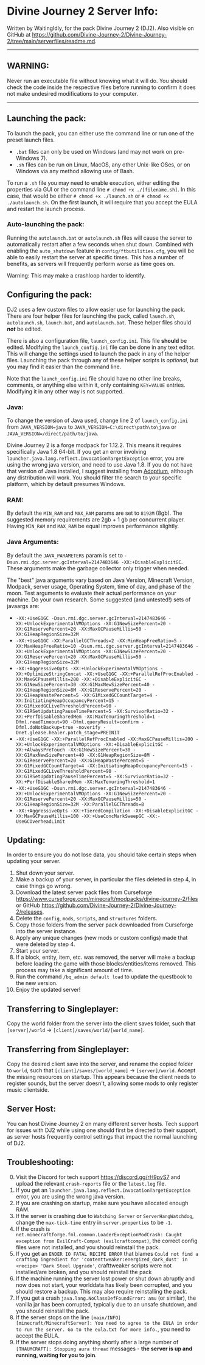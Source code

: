 # Divine Journey 2 Server Info:

Written by WaitingIdly, for the pack Divine Journey 2 (DJ2).
Also visible on GitHub at https://github.com/Divine-Journey-2/Divine-Journey-2/tree/main/serverfiles/readme.md.

---

## WARNING:

Never run an executable file without knowing what it will do.
You should check the code inside the respective files before running to confirm
it does not make undesired modifications to your computer.

---


## Launching the pack:

To launch the pack, you can either use the command line or run one of the preset launch files.
- `.bat` files can only be used on Windows (and may not work on pre-Windows 7).
- `.sh` files can be run on Linux, MacOS, any other Unix-like OSes, or on Windows via any method allowing use of Bash.

To run a `.sh` file you may need to enable execution, either editing the properties via GUI or the command line `# chmod +x ./[filename.sh]`.
In this case, that would be either `# chmod +x ./launch.sh` or `# chmod +x ./autolaunch.sh`.
On the first launch, it will require that you accept the EULA and restart the launch process.


### Auto-launching the pack:

Running the `autolaunch.bat` or `autolaunch.sh` files will cause the server to automatically restart after a few seconds when shut down.
Combined with enabling the `auto_shutdown` feature in `config/ftbutilities.cfg`, you will be able to easily restart the server at specific times.
This has a number of benefits, as servers will frequently perform worse as time goes on.

Warning: This may make a crashloop harder to identify.


## Configuring the pack:

DJ2 uses a few custom files to allow easier use for launching the pack.
There are four helper files for launching the pack, called `launch.sh`, `autolaunch.sh`, `launch.bat`, and `autolaunch.bat`.
These helper files should ***not*** be edited.

There is also a configuration file, `launch_config.ini`. This file **should** be edited.
Modifying the `launch_config.ini` file can be done in any text editor.
This will change the settings used to launch the pack in any of the helper files.
Launching the pack through any of these helper scripts is *optional*, but you may find it easier than the command line.

Note that the `launch_config.ini` file should have no other line breaks, comments, or anything else within it, only containing `KEY=VALUE` entries.
Modifying it in any other way is not supported.


### Java:

To change the version of Java used, change line 2 of `launch_config.ini` from `JAVA_VERSION=java` to `JAVA_VERSION=C:\direct\path\to\java` or `JAVA_VERSION=/direct/path/to/java`.

Divine Journey 2 is a forge modpack for 1.12.2.
This means it requires specifically Java 1.8 64-bit.
If you get an error involving `launcher.java.lang.reflect.InvocationTargetException` error, you are using the wrong java version, and need to use Java 1.8.
If you do not have that version of Java installed, I suggest installing from [Adoptium](https://adoptium.net/temurin/releases/?version=8&os=windows&arch=x64&package=jre), although any distribution will work.
You should filter the search to your specific platform, which by default presumes Windows.


### RAM:

By default the `MIN_RAM` and `MAX_RAM` params are set to `8192M` (8gb).
The suggested memory requirements are 2gb + 1 gb per concurrent player.
Having `MIN_RAM` and `MAX_RAM` be equal improves performance slightly.


### Java Arguments:

By default the `JAVA_PARAMETERS` param is set to `-Dsun.rmi.dgc.server.gcInterval=2147483646 -XX:+DisableExplicitGC`.
These arguments make the garbage collector only trigger when needed.

The "best" java arguments vary based on Java Version, Minecraft Version, Modpack, server usage, Operating System, time of day, and phase of the moon.
Test arguments to evaluate their actual performance on your machine. Do your own research.
Some suggested (and untested!) sets of javaargs are:
- `-XX:+UseG1GC -Dsun.rmi.dgc.server.gcInterval=2147483646 -XX:+UnlockExperimentalVMOptions -XX:G1NewSizePercent=20 -XX:G1ReservePercent=20 -XX:MaxGCPauseMillis=50 -XX:G1HeapRegionSize=32M`
- `-XX:+UseG1GC -XX:ParallelGCThreads=2 -XX:MinHeapFreeRatio=5 -XX:MaxHeapFreeRatio=10 -Dsun.rmi.dgc.server.gcInterval=2147483646 -XX:+UnlockExperimentalVMOptions -XX:G1NewSizePercent=20 -XX:G1ReservePercent=20 -XX:MaxGCPauseMillis=50 -XX:G1HeapRegionSize=32M`
- `-XX:+AggressiveOpts -XX:+UnlockExperimentalVMOptions -XX:+OptimizeStringConcat -XX:+UseG1GC -XX:+ParallelRefProcEnabled -XX:MaxGCPauseMillis=200 -XX:+DisableExplicitGC -XX:G1NewSizePercent=30 -XX:G1MaxNewSizePercent=40 -XX:G1HeapRegionSize=8M -XX:G1ReservePercent=20 -XX:G1HeapWastePercent=5 -XX:G1MixedGCCountTarget=4 -XX:InitiatingHeapOccupancyPercent=15 -XX:G1MixedGCLiveThresholdPercent=90 -XX:G1RSetUpdatingPauseTimePercent=5 -XX:SurvivorRatio=32 -XX:+PerfDisableSharedMem -XX:MaxTenuringThreshold=1 -Dfml.readTimeout=90 -Dfml.queryResult=confirm -Dfml.doNotBackup=true -noverify -Dnet.glease.healer.patch_stage=PREINIT`
- `-XX:+UseG1GC -XX:+ParallelRefProcEnabled -XX:MaxGCPauseMillis=200 -XX:+UnlockExperimentalVMOptions -XX:+DisableExplicitGC -XX:+AlwaysPreTouch -XX:G1NewSizePercent=30 -XX:G1MaxNewSizePercent=40 -XX:G1HeapRegionSize=8M -XX:G1ReservePercent=20 -XX:G1HeapWastePercent=5 -XX:G1MixedGCCountTarget=4 -XX:InitiatingHeapOccupancyPercent=15 -XX:G1MixedGCLiveThresholdPercent=90 -XX:G1RSetUpdatingPauseTimePercent=5 -XX:SurvivorRatio=32 -XX:+PerfDisableSharedMem -XX:MaxTenuringThreshold=1`
- `-XX:+UseG1GC -Dsun.rmi.dgc.server.gcInterval=2147483646 -XX:+UnlockExperimentalVMOptions -XX:G1NewSizePercent=20 -XX:G1ReservePercent=20 -XX:MaxGCPauseMillis=50 -XX:G1HeapRegionSize=32M -XX:ParallelGCThreads=8`
- `-XX:+AggressiveOpts -XX:+TieredCompilation -XX:+DisableExplicitGC -XX:MaxGCPauseMillis=100 -XX:+UseConcMarkSweepGC -XX:-UseGCOverheadLimit`


## Updating:

In order to ensure you do not lose data, you should take certain steps when updating your server.

1. Shut down your server.
2. Make a backup of your server, in particular the files deleted in step 4, in case things go wrong.
3. Download the latest server pack files from Curseforge https://www.curseforge.com/minecraft/modpacks/divine-journey-2/files or GitHub https://github.com/Divine-Journey-2/Divine-Journey-2/releases.
4. Delete the `config`, `mods`, `scripts`, and `structures` folders.
5. Copy those folders from the server pack downloaded from Curseforge into the server instance.
6. Apply any unique changes (new mods or custom configs) made that were deleted by step 4.
7. Start your server.
8. If a block, entity, item, etc. was removed, the server will make a backup before loading the game with those blocks/entities/items removed. This process may take a significant amount of time.
9. Run the command `/bq_admin default load` to update the questbook to the new version.
10. Enjoy the updated server!


## Transferring to Singleplayer:

Copy the world folder from the server into the client saves folder, such that `[server]/world` -> `[client]/saves/world/[world_name]`.


## Transferring from Singleplayer:

Copy the desired client save into the server, and rename the copied folder to `world`, such that `[client]/saves/[world_name]` -> `[server]/world`.
Accept the missing resources on startup. This appears because the client needs to register sounds, but the server doesn't, allowing some mods to only register music clientside.


## Server Host:

You can host Divine Journey 2 on many different server hosts.
Tech support for issues with DJ2 while using one should first be directed to their support,
as server hosts frequently control settings that impact the normal launching of DJ2.


## Troubleshooting:

0. Visit the Discord for tech support https://discord.gg/rH9pyS7 and upload the relevant `crash-reports` file or the `latest.log` file.
1. If you get an `launcher.java.lang.reflect.InvocationTargetException` error, you are using the wrong java version.
2. If you are crashing on startup, make sure you have allocated enough RAM.
3. If the server is crashing due to `Watching Server` or `ServerHangWatchdog`, change the `max-tick-time` entry in `server.properties` to be `-1`.
4. If the crash is` net.minecraftforge.fml.common.LoaderExceptionModCrash: Caught exception from EvilCraft-Compat (evilcraftcompat)`, the correct config files were not installed, and you should reinstall the pack.
5. If you get an `ENDER IO FATAL RECIPE ERROR` that blames `Could not find a crafting ingredient for 'contenttweaker:energized_dark_dust' in <recipe> 'Dark Steel Upgrade'`, crafttweaker scripts were not installed/are broken, and you should reinstall the pack
6. If the machine running the server lost power or shut down abruptly and now does not start, your worlddata has likely been corrupted, and you should restore a backup. This may also require reinstalling the pack.
7. If you get a crash `java.lang.NoClassDefFoundError: amu` (or similar), the vanilla jar has been corrupted, typically due to an unsafe shutdown, and you should reinstall the pack.
8. If the server stops on the line `[main/INFO] [minecraft/MinecraftServer]: You need to agree to the EULA in order to run the server. Go to the eula.txt for more info.`, you need to accept the EULA.
9. If the server stops doing anything shortly after a large number of `[THAUMCRAFT]: Stopping aura thread` messages - **the server is up and running, waiting for you to join**.

